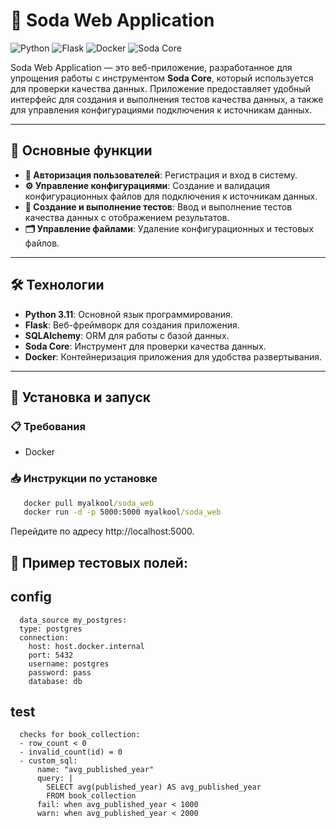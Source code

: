 # 🚀 Soda Web Application

![Python](https://img.shields.io/badge/Python-3.11-blue)
![Flask](https://img.shields.io/badge/Flask-2.3-green)
![Docker](https://img.shields.io/badge/Docker-24.0-blueviolet)
![Soda Core](https://img.shields.io/badge/Soda_Core-3.0-orange)

Soda Web Application — это веб-приложение, разработанное для упрощения работы с инструментом **Soda Core**, который используется для проверки качества данных. Приложение предоставляет удобный интерфейс для создания и выполнения тестов качества данных, а также для управления конфигурациями подключения к источникам данных.

---

## 🌟 Основные функции

- **🔐 Авторизация пользователей**: Регистрация и вход в систему.
- **⚙️ Управление конфигурациями**: Создание и валидация конфигурационных файлов для подключения к источникам данных.
- **🧪 Создание и выполнение тестов**: Ввод и выполнение тестов качества данных с отображением результатов.
- **🗂️ Управление файлами**: Удаление конфигурационных и тестовых файлов.

---

## 🛠️ Технологии

- **Python 3.11**: Основной язык программирования.
- **Flask**: Веб-фреймворк для создания приложения.
- **SQLAlchemy**: ORM для работы с базой данных.
- **Soda Core**: Инструмент для проверки качества данных.
- **Docker**: Контейнеризация приложения для удобства развертывания.

---

## 🚀 Установка и запуск

### 📋 Требования

- Docker

### 📥 Инструкции по установке

```cmd
   docker pull myalkool/soda_web
   docker run -d -p 5000:5000 myalkool/soda_web
   ```
   Перейдите по адресу http://localhost:5000.
   
## 🧪 Пример тестовых полей:

## config
```
  data_source my_postgres:
  type: postgres
  connection:
    host: host.docker.internal
    port: 5432
    username: postgres
    password: pass
    database: db
```
## test
```
  checks for book_collection:
  - row_count < 0
  - invalid_count(id) = 0
  - custom_sql:
      name: "avg_published_year"
      query: |
        SELECT avg(published_year) AS avg_published_year
        FROM book_collection
      fail: when avg_published_year < 1000
      warn: when avg_published_year < 2000
```

